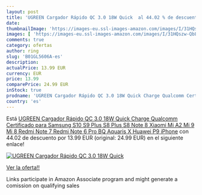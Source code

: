 ```yaml
---
layout: post
title: 'UGREEN Cargador Rápido QC 3.0 18W Quick  al 44.02 % de descuento'
date: 
thumbnailImage: 'https://images-eu.ssl-images-amazon.com/images/I/31HQszw-QbL._SL200_.jpg'
images: [ 'https://images-eu.ssl-images-amazon.com/images/I/31HQszw-QbL._SL200_.jpg' ]
comments: true
category: ofertas
author: ring
slug: 'B01GL5606A-es'
description:
actualPrice: 13.99 EUR
currency: EUR
price: 13.99
comparePrice: 24.99 EUR
inStock: true
prodname: 'UGREEN Cargador Rápido QC 3.0 18W Quick Charge Qualcomm Certificado para Samsung S10 S9 Plus S8 Plus S8 Note 8  Xiaomi Mi A2 Mi 9 Mi 8 Redmi Note 7 Redmi Note 6 Pro  BQ Aquaris X  Huawei P9  iPhone'
country: 'es'
---
```


Está [UGREEN Cargador Rápido QC 3.0 18W Quick Charge Qualcomm Certificado para Samsung S10 S9 Plus S8 Plus S8 Note 8  Xiaomi Mi A2 Mi 9 Mi 8 Redmi Note 7 Redmi Note 6 Pro  BQ Aquaris X  Huawei P9  iPhone](https://www.amazon.es/dp/B01GL5606A/?tag=tolees-21) con 44.02 de descuento por 13.99 EUR (original: 24.99 EUR) en el siguiente enlace!

[![UGREEN Cargador Rápido QC 3.0 18W Quick ](https://images-eu.ssl-images-amazon.com/images/I/31HQszw-QbL._SL200_.jpg)](https://www.amazon.es/dp/B01GL5606A/?tag=tolees-21)

[Ver la oferta!!](https://www.amazon.es/dp/B01GL5606A/?tag=tolees-21)

Links participate in Amazon Associate program and might generate a comission on qualifying sales



